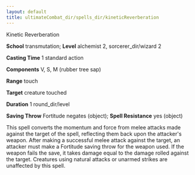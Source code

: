 ```yaml
---
layout: default
title: ultimateCombat_dir/spells_dir/kineticReverberation
---
```

Kinetic Reverberation

**School** transmutation; **Level** alchemist 2, sorcerer_dir/wizard 2

**Casting Time** 1 standard action

**Components** V, S, M (rubber tree sap)

**Range** touch

**Target** creature touched

**Duration** 1 round_dir/level

**Saving Throw** Fortitude negates (object); **Spell Resistance** yes (object)

This spell converts the momentum and force from melee attacks made against the target of the spell, reflecting them back upon the attacker's weapon. After making a successful melee attack against the target, an attacker must make a Fortitude saving throw for the weapon used. If the weapon fails the save, it takes damage equal to the damage rolled against the target. Creatures using natural attacks or unarmed strikes are unaffected by this spell.

